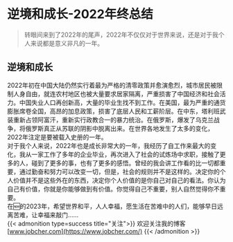 # 逆境和成长-2022年终总结

>转眼间来到了2022年的尾声，2022年不仅仅对于世界来说，还是对于我个人来说都是意义非凡的一年。  
## 逆境和成长
2022年初在中国大陆仍然实行着最为严格的清零政策并愈演愈烈，城市居民被限制人身自由，就连农村地区也被大量要求居家隔离，严重损害了中国经济和社会活力。中国失业人口再创新高，大量的毕业生找不到工作。在美国，最为严重的通货膨胀席卷全国，高昂的加息政策，损害了底层人民和工薪阶层。在中东，塔利班武装重新占领阿富汗，重新实行政教合一的暴力统治。在俄罗斯，爆发了乌克兰战争，将俄罗斯真正从苏联的阴影中脱离出来。在世界各地发生了太多的变化，2022年注定是要被载入史册的一年。  
对于我个人来说，2022年也是成长非常大的一年，我经历了自工作来最大的变化，我从一家工作了多年的企业毕业，再次进入了社会的试炼场中求职，接触了更多的人，碰到了更多的事，也有了更多的感悟。曾经的我会讲工作看的比一切都重要，通过勤奋和努力可以改变一切，但是，社会的规则并不是这样的。决定你的个人价值并不是这些外在的东西，决定你个人价值的是你自己对自己的看法。你认为自己有价值，你就是你能够做到有价值。你觉得自己不重要，别人自然觉得你不重要。  
在🆕的2023年，希望世界和平，人人幸福，愿生活在苦难中的人们，能够早日远离苦难，让幸福来敲门……  
{{< admonition type=success title="关注">}}
欢迎关注我的博客[www.jobcher.com](https://www.jobcher.com/)
{{< /admonition >}}
